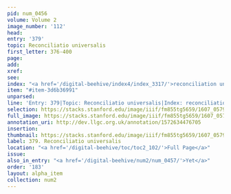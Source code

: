 ```yaml
---
pid: num_0456
volume: Volume 2
image_number: '112'
head:
entry: '379'
topic: Reconciliatio universalis
first_letter: 376-400
page:
add:
xref:
see:
index: "<a href='/digital-beehive/index4/index_3317/'>reconciliation universal</a>"
item: "#item-3d6b36991"
unparsed:
line: 'Entry: 379|Topic: Reconciliatio universalis|Index: reconciliation universal|#item-3d6b36991'
selection: https://stacks.stanford.edu/image/iiif/fm855tg5659/1607_0579/863,4387,2915,644/full/0/default.jpg
full_image: https://stacks.stanford.edu/image/iiif/fm855tg5659/1607_0579/full/full/0/default.jpg
annotation_uri: http://dev.llgc.org.uk/annotation/1572634476705
insertion:
thumbnail: https://stacks.stanford.edu/image/iiif/fm855tg5659/1607_0579/863,4387,600,180/250,/0/default.jpg
label: 379. Reconciliatio universalis
location: "<a href='/digital-beehive/toc/toc2_102/'>Full Page</a>"
issue:
also_in_entry: "<a href='/digital-beehive/num2/num_0457/'>Yet</a>"
order: '183'
layout: alpha_item
collection: num2
---
```

